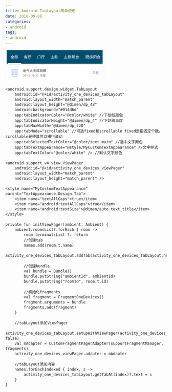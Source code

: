 ```yaml
---
title: Android TabLayout简单使用
date: 2018-09-06
categories: 
- android
tags: 
- android
---
```

![image](https://github.com/ningdaolong/wiki/blob/master/image/%E5%BE%AE%E4%BF%A1%E6%88%AA%E5%9B%BE_20180906143823.png)

    <android.support.design.widget.TabLayout
        android:id="@+id/activity_one_devices_tabLayout"
        android:layout_width="match_parent"
        android:layout_height="@dimen/dp_48"
        android:background="#014d6d"
        app:tabIndicatorColor="@color/white" //下划线颜色
        app:tabIndicatorHeight="@dimen/dp_4" //下划线高度
        app:tabMaxWidth="@dimen/dp_720" 
        app:tabMode="scrollable" //可选fixed和scrollable fixed是指固定个数， scrollable是使其可以横行滚动
        app:tabSelectedTextColor="@color/text_main" //选中文字颜色
        app:tabTextAppearance="@style/MyCustomTextAppearance" //文字样式
        app:tabTextColor="@color/white" /> //默认文字颜色

    <android.support.v4.view.ViewPager
        android:id="@+id/activity_one_devices_viewPager"
        android:layout_width="match_parent"
        android:layout_height="match_parent" />

    <style name="MyCustomTextAppearance" parent="TextAppearance.Design.Tab">
        <item name="textAllCaps">true</item>
        <item name="android:textAllCaps">true</item>
        <item name="android:textSize">@dimen/auto_text_title</item>
    </style>

    private fun initViewPager(ambient: Ambient) {
        ambient.roomsList?.forEach { room ->
            room.terminalsList ?: return
            //创建tab
            names.add(room.t.name)
            activity_one_devices_tabLayout.addTab(activity_one_devices_tabLayout.newTab())

            //创建bundle
            val bundle = Bundle()
            bundle.putString("ambientId", ambientId)
            bundle.putString("roomId", room.t.id)

            //初始化fragments
            val fragment = FragmentOneDevices()
            fragment.arguments = bundle
            fragments.add(fragment)
        }

        //tabLayout添加ViewPager
        activity_one_devices_tabLayout.setupWithViewPager(activity_one_devices_viewPager, false)
        val mAdapter = CustomFragmentPagerAdapter(supportFragmentManager, fragments)
        activity_one_devices_viewPager.adapter = mAdapter

        //tabLayout添加内容
        names.forEachIndexed { index, s ->
            activity_one_devices_tabLayout.getTabAt(index)?.text = s
        }
    }
